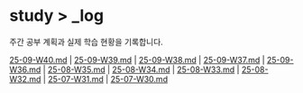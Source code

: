 # study > \_log

주간 공부 계획과 실제 학습 현황을 기록합니다.

<!-- TOC_START -->

[25-09-W40.md](/_log/25-09-W40.md) | [25-09-W39.md](/_log/25-09-W39.md) | [25-09-W38.md](/_log/25-09-W38.md) | [25-09-W37.md](/_log/25-09-W37.md) | [25-09-W36.md](/_log/25-09-W36.md) | [25-08-W35.md](/_log/25-08-W35.md) | [25-08-W34.md](/_log/25-08-W34.md) | [25-08-W33.md](/_log/25-08-W33.md) | [25-08-W32.md](/_log/25-08-W32.md) | [25-07-W31.md](/_log/25-07-W31.md) | [25-07-W30.md](/_log/25-07-W30.md)

<!-- TOC_END -->
